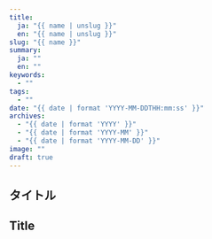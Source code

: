 ```yaml
---
title:
  ja: "{{ name | unslug }}"
  en: "{{ name | unslug }}"
slug: "{{ name }}"
summary:
  ja: ""
  en: ""
keywords:
  - ""
tags:
  - ""
date: "{{ date | format 'YYYY-MM-DDTHH:mm:ss' }}"
archives:
  - "{{ date | format 'YYYY' }}"
  - "{{ date | format 'YYYY-MM' }}"
  - "{{ date | format 'YYYY-MM-DD' }}"
image: ""
draft: true
---
```


<!-- 日本語記事ここから -->
<section lang="ja" v-if="$context.locale === `ja-jp`">

# タイトル

</section>
<!-- 日本語記事ここまで -->

<!-- English article start -->
<section lang="en" v-else>

# Title

</section>
<!-- English article end -->
